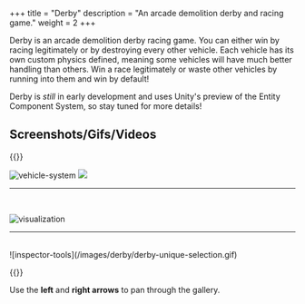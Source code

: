 +++
title = "Derby"
description = "An arcade demolition derby and racing game."
weight = 2
+++

Derby is an arcade demolition derby racing game. You can either win by racing legitimately or by 
destroying every other vehicle. Each vehicle has its own custom physics defined, meaning some vehicles
will have much better handling than others. Win a race legitimately or waste other vehicles by 
running into them and win by default!

Derby is *still* in early development and uses Unity's preview of the Entity Component System, 
so stay tuned for more details!

## Screenshots/Gifs/Videos ##

{{<revealjs progress="true" theme="simple" center=false defaultTiming="10" controls="true">}}

![vehicle-system](/images/derby/ECSVehicleSystem.gif)
<img src="/images/derby/ECSVehicleSystem.gif">

---

<br>

![visualization](/images/derby/ECSVehicleSystemTrimmedVisualization.gif)

---

<br>
![inspector-tools](/images/derby/derby-unique-selection.gif)

{{</revealjs>}}


Use the **left** and **right arrows** to pan through the gallery.
